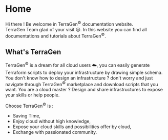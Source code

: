 # Home

Hi there ! Be welcome in TerraGen<sup>©</sup> documentation website.
<br />
TerraGen Team glad of your visit :smiley:. In this website you can find all documentations and tutorials about
TerraGen<sup>©</sup>.

## What's TerraGen

TerraGen<sup>©</sup> is a dream for all cloud users :cloud:, you can easily generate Terraform scripts to deploy your
infrastructure by drawing simple schema. You don't know how to design an infrastructure ? don't worry and just navigate
through TerraGen<sup>©</sup> marketplace and download scripts that you want. You are a cloud master ? Design and share
infrastructures to expose your skills or help people.

Choose TerraGen<sup>©</sup> is :
- Saving Time,
- Enjoy cloud without high knowledge,
- Expose your cloud skills and possibilities offer by cloud,
- Exchange with passionated community.
